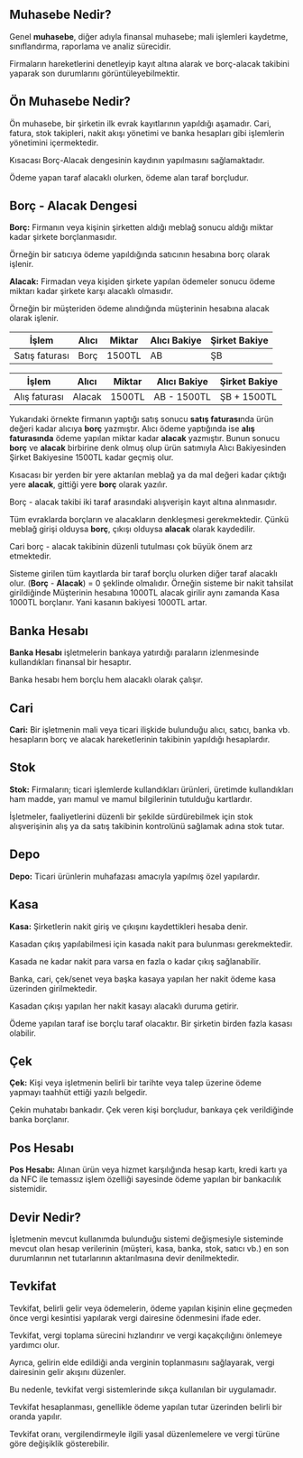 
## Muhasebe Nedir? 

Genel **muhasebe**, diğer adıyla finansal muhasebe; mali işlemleri kaydetme, sınıflandırma, raporlama ve analiz sürecidir.

Firmaların hareketlerini denetleyip kayıt altına alarak ve borç-alacak takibini yaparak son durumlarını görüntüleyebilmektir.

## Ön Muhasebe Nedir? 

Ön muhasebe, bir şirketin ilk evrak kayıtlarının yapıldığı aşamadır. Cari, fatura, stok takipleri, 
nakit akışı yönetimi ve banka hesapları gibi işlemlerin yönetimini içermektedir. 

Kısacası Borç-Alacak dengesinin kaydının yapılmasını sağlamaktadır. 

Ödeme yapan taraf alacaklı olurken, ödeme alan taraf borçludur.

## Borç - Alacak Dengesi

**Borç:** Firmanın veya kişinin şirketten aldığı meblağ sonucu aldığı miktar kadar şirkete borçlanmasıdır.

Örneğin bir satıcıya ödeme yapıldığında satıcının hesabına borç olarak işlenir.

**Alacak:** Firmadan veya kişiden şirkete yapılan ödemeler sonucu ödeme miktarı kadar şirkete karşı alacaklı olmasıdır. 

Örneğin bir müşteriden ödeme alındığında müşterinin hesabına alacak olarak işlenir.

|İşlem|Alıcı|Miktar|Alıcı Bakiye|Şirket Bakiye|
|-----|-----|------|------------|-------------|
|Satış faturası|Borç|1500TL|AB|ŞB|

|İşlem|Alıcı|Miktar|Alıcı Bakiye|Şirket Bakiye|
|-----|-----|------|------------|-------------|
|Alış faturası|Alacak|1500TL|AB - 1500TL|ŞB + 1500TL|

Yukarıdaki örnekte firmanın yaptığı satış sonucu **satış faturası**nda ürün değeri kadar alıcıya **borç** yazmıştır. Alıcı ödeme yaptığında ise **alış faturasında** ödeme yapılan miktar kadar **alacak** yazmıştır. Bunun sonucu **borç** ve **alacak** birbirine denk olmuş olup ürün satımıyla Alıcı Bakiyesinden Şirket Bakiyesine 1500TL kadar geçmiş olur.

Kısacası bir yerden bir yere aktarılan meblağ ya da mal değeri kadar çıktığı yere **alacak**, gittiği yere **borç** olarak yazılır.

Borç - alacak takibi iki taraf arasındaki alışverişin kayıt altına alınmasıdır. 

Tüm evraklarda borçların ve alacakların denkleşmesi gerekmektedir. Çünkü meblağ girişi olduysa **borç**, çıkışı olduysa **alacak** olarak kaydedilir. 

Cari borç - alacak takibinin düzenli tutulması çok büyük önem arz etmektedir.

Sisteme girilen tüm kayıtlarda bir taraf borçlu olurken diğer taraf alacaklı olur. (**Borç** - **Alacak**) = 0 şeklinde olmalıdır. 
Örneğin sisteme bir nakit tahsilat girildiğinde Müşterinin hesabına 1000TL alacak girilir aynı zamanda Kasa 1000TL borçlanır. 
Yani kasanın bakiyesi 1000TL artar.



## Banka Hesabı 

**Banka Hesabı** işletmelerin bankaya yatırdığı paraların izlenmesinde kullandıkları finansal bir hesaptır. 

Banka hesabı hem borçlu hem alacaklı olarak çalışır.

## Cari

**Cari:** Bir işletmenin mali veya ticari ilişkide bulunduğu alıcı, satıcı, banka vb. 
hesapların borç ve alacak hareketlerinin takibinin yapıldığı hesaplardır.

## Stok

**Stok:** Firmaların; ticari işlemlerde kullandıkları ürünleri, üretimde kullandıkları ham madde, yarı mamul ve mamul bilgilerinin tutulduğu kartlardır.

İşletmeler, faaliyetlerini düzenli bir şekilde sürdürebilmek için stok alışverişinin alış ya da satış takibinin kontrolünü sağlamak adına stok tutar. 

## Depo

**Depo:** Ticari ürünlerin muhafazası amacıyla yapılmış özel yapılardır.

## Kasa

**Kasa:** Şirketlerin nakit giriş ve çıkışını kaydettikleri hesaba denir.

Kasadan çıkış yapılabilmesi için kasada nakit para bulunması gerekmektedir. 

Kasada ne kadar nakit para varsa en fazla o kadar çıkış sağlanabilir. 

Banka, cari, çek/senet veya başka kasaya yapılan her nakit ödeme kasa üzerinden girilmektedir. 

Kasadan çıkışı yapılan her nakit kasayı alacaklı duruma getirir. 

Ödeme yapılan taraf ise borçlu taraf olacaktır. Bir şirketin birden fazla kasası olabilir.

## Çek

**Çek:** Kişi veya işletmenin belirli bir tarihte veya talep üzerine ödeme yapmayı taahhüt ettiği yazılı belgedir.

Çekin muhatabı bankadır. Çek veren kişi borçludur, bankaya çek verildiğinde banka borçlanır.

## Pos Hesabı

**Pos Hesabı:** Alınan ürün veya hizmet karşılığında hesap kartı, kredi kartı ya da NFC ile temassız 
işlem özelliği sayesinde ödeme yapılan bir bankacılık sistemidir.

## Devir Nedir? 

İşletmenin mevcut kullanımda bulunduğu sistemi değişmesiyle sisteminde mevcut olan hesap verilerinin 
(müşteri, kasa, banka, stok, satıcı vb.) en son durumlarının net tutarlarının aktarılmasına devir denilmektedir.

## Tevkifat

Tevkifat, belirli gelir veya ödemelerin, ödeme yapılan kişinin eline geçmeden önce vergi kesintisi yapılarak vergi dairesine ödenmesini ifade eder. 

Tevkifat, vergi toplama sürecini hızlandırır ve vergi kaçakçılığını önlemeye yardımcı olur. 

Ayrıca, gelirin elde edildiği anda verginin toplanmasını sağlayarak, vergi dairesinin gelir akışını düzenler. 

Bu nedenle, tevkifat vergi sistemlerinde sıkça kullanılan bir uygulamadır.

Tevkifat hesaplanması, genellikle ödeme yapılan tutar üzerinden belirli bir oranda yapılır. 

Tevkifat oranı, vergilendirmeyle ilgili yasal düzenlemelere ve vergi türüne göre değişiklik gösterebilir.